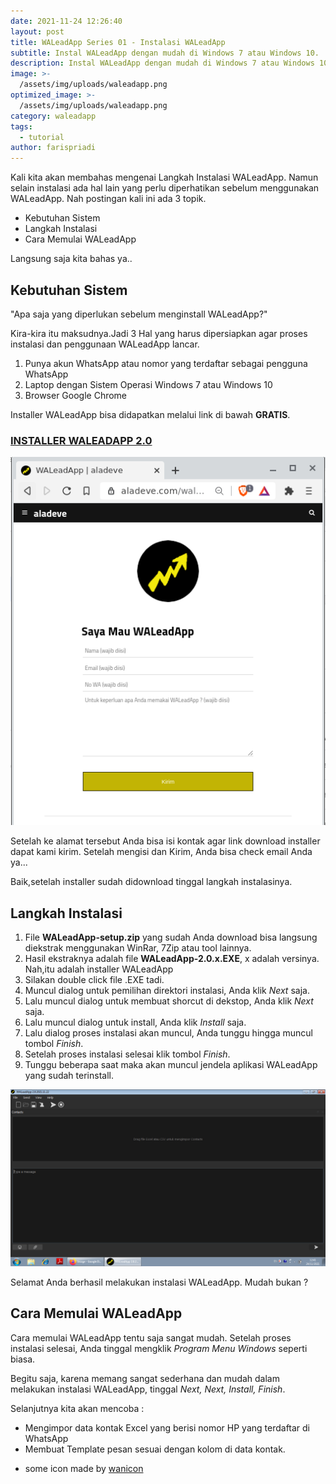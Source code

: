 ```yaml
---
date: 2021-11-24 12:26:40
layout: post
title: WALeadApp Series 01 - Instalasi WALeadApp
subtitle: Instal WALeadApp dengan mudah di Windows 7 atau Windows 10.
description: Instal WALeadApp dengan mudah di Windows 7 atau Windows 10.
image: >-
  /assets/img/uploads/waleadapp.png
optimized_image: >-
  /assets/img/uploads/waleadapp.png
category: waleadapp
tags:
  - tutorial  
author: farispriadi
---
```


Kali kita akan membahas mengenai Langkah Instalasi WALeadApp. Namun selain instalasi ada hal lain yang perlu diperhatikan sebelum menggunakan WALeadApp.
Nah postingan kali ini ada 3 topik.
* Kebutuhan Sistem
* Langkah Instalasi
* Cara Memulai WALeadApp


Langsung saja kita bahas ya..


## Kebutuhan Sistem


"Apa saja yang diperlukan sebelum menginstall WALeadApp?"


Kira-kira itu maksudnya.Jadi 3 Hal yang harus dipersiapkan agar proses instalasi dan penggunaan WALeadApp lancar.
1. Punya akun WhatsApp atau nomor yang terdaftar sebagai pengguna WhatsApp
2. Laptop dengan Sistem Operasi Windows 7 atau Windows 10
3. Browser Google Chrome 


Installer WALeadApp bisa didapatkan melalui link di bawah **GRATIS**.

### <a href="http://aladeve.com/waleadapp">INSTALLER WALEADAPP 2.0</a>

![placeholder](/assets/img/uploads/request_download2.png "Halaman Download")

Setelah ke alamat tersebut Anda bisa isi kontak agar link download installer dapat kami kirim.
Setelah mengisi dan Kirim, Anda bisa  check email Anda ya...


Baik,setelah installer sudah didownload tinggal langkah instalasinya.


## Langkah Instalasi
1. File **WALeadApp-setup.zip** yang sudah Anda download bisa langsung diekstrak menggunakan WinRar, 7Zip atau tool lainnya. 
2. Hasil ekstraknya adalah file **WALeadApp-2.0.x.EXE**, x adalah versinya. Nah,itu adalah installer WALeadApp
3. Silakan double click file .EXE tadi. 
4. Muncul dialog untuk pemilihan direktori instalasi, Anda klik *Next* saja.
5. Lalu muncul dialog untuk membuat shorcut di dekstop, Anda klik *Next* saja.
6. Lalu muncul dialog untuk install, Anda klik *Install* saja.
7. Lalu dialog proses instalasi akan muncul, Anda tunggu hingga muncul tombol *Finish*.
8. Setelah proses instalasi selesai klik tombol *Finish*.
9. Tunggu beberapa saat maka akan muncul jendela aplikasi WALeadApp yang sudah terinstall.

![placeholder](/assets/img/uploads/main_waleadapp.png "Jendela Utama")

Selamat Anda berhasil melakukan instalasi WALeadApp. Mudah bukan ?


## Cara Memulai WALeadApp
Cara memulai WALeadApp tentu saja sangat mudah. Setelah proses instalasi selesai, Anda tinggal mengklik *Program Menu Windows* seperti biasa. 

Begitu saja, karena memang sangat sederhana dan mudah dalam melakukan instalasi WALeadApp, tinggal *Next, Next, Install, Finish*.


Selanjutnya kita akan mencoba :
* Mengimpor data kontak Excel yang berisi nomor HP yang terdaftar di WhatsApp
* Membuat Template pesan sesuai dengan kolom di data kontak.


- some icon made by <a href="https://www.flaticon.com/authors/wanicon" title="wanicon">wanicon</a> 

